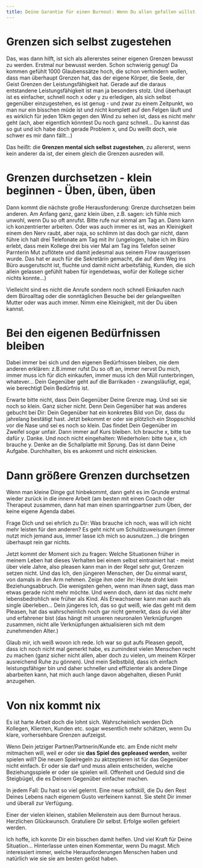 ```yaml
---
title: Deine Garantie für einen Burnout: Wenn Du allen gefallen willst. Teil 2
---
```


# Grenzen sich selbst zugestehen
Das, was dann hilft, ist sich als allererstes seiner eigenen Grenzen bewusst zu werden. Erstmal nur bewusst werden. Schon schwierig genug! Da kommen gefühlt 1000 Glaubenssätze hoch, die schon verhindern wollen, dass man überhaupt Grenzen hat, das der eigene Körper, die Seele, der Geist Grenzen der Leistungsfähigkeit hat. Gerade auf die daraus entstandene Leistungsfähigkeit ist man ja besonders stolz. Und überhaupt ist es einfacher, schnell noch x oder y zu erledigen, als sich selbst gegenüber einzugestehen, es ist genug - und zwar zu einem Zeitpunkt, wo man nur ein bisschen müde ist und nicht komplett auf den Felgen läuft und es wirklich für jeden 10km gegen den Wind zu sehen ist, dass es nicht mehr geht (ach, aber eigentlich könntest Du noch ganz schnell... Du kannst das so gut und ich habe doch gerade Problem x, und Du weißt doch, wie schwer es mir dann fällt...)

Das heißt: die **Grenzen mental sich selbst zugestehen**, zu allererst, wenn kein anderer da ist, der einem gleich die Grenzen ausreden will. 

# Grenzen durchsetzen - klein beginnen - Üben, üben, üben
Dann kommt die nächste große Herausforderung: Grenze durchsetzen beim anderen. Am Anfang ganz, ganz klein üben, z.B. sagen: ich fühle mich unwohl, wenn Du so oft anrufst. Bitte rufe nur einmal am Tag an. Dann kann ich konzentrierter arbeiten. Oder was auch immer es ist, was an Kleinigkeit einem den Nerv raubt, aber naja, so schlimm ist das doch gar nicht, dann führe ich halt drei Telefonate am Tag mit ihr (ungelogen, habe ich im Büro erlebt, dass mein Kollege drei bis vier Mal am Tag ins Telefon seiner Parnterin Mut zuflötete und damit jedesmal aus seinem Flow rausgerissen wurde. Das hat er auch für die Sekretärin gemacht, die auf dem Weg ins Büro ausgerutscht ist, fluchte und damit nicht arbeitsfähig, Kunden, die sich allein gelassen gefühlt haben für irgendetwas, wofür der Kollege sicher nichts konnte...)

Vielleicht sind es nicht die Anrufe sondern noch schnell Einkaufen nach dem Büroalltag oder die sonntäglichen Besuche bei der gelangweilten Mutter oder was auch immer. Nimm eine Kleinigkeit, mit der Du üben kannst. 

# Bei den eigenen Bedürfnissen bleiben
Dabei immer bei sich und den eigenen Bedürfnissen bleiben, nie dem anderen erklären: z.B.immer rufst Du so oft an, immer nervst Du mich, immer muss ich für dich einkaufen, immer muss ich den Müll runterbringen, whatever... Dein Gegenüber geht auf die Barrikaden - zwangsläufigt, egal, wie berechtigt Dein Bedürfnis ist. 

Erwarte bitte nicht, dass Dein Gegenüber Deine Grenze mag. Und sei sie noch so klein. Ganz sicher nicht. Denn Dein Gegenüber hat was anderes gebucht bei Dir: Dein Gegenüber hat ein konkretes Bild von Dir, dass du jahrelang bestätigt hast. Jetzt bekommt er oder sie plötzlich ein Stoppschild vor die Nase und sei es noch so klein. Das findet Dein Gegenüber im Zweifel sogar unfair. Dann immer auf Kurs bleiben. Ich brauche x, bitte tue dafür y. Danke. Und noch nicht eingehalten: Wiederholen: bitte tue x, ich brauche y. Denke an die Schallplatte mit Sprung. Das ist dann Deine Aufgabe. Durchhalten, bis es ankommt und nicht einknicken.  

# Dann größere Grenzen durchsetzen
Wenn man kleine Dinge gut hinbekommt, dann geht es im Grunde erstmal wieder zurück in die innere Arbeit (am besten mit einen Coach oder Therapeut zusammen, dann hat man einen sparringpartner zum Üben, der keine eigene Agenda dabei. 

Frage Dich und sei ehrlich zu Dir: Was brauche ich noch, was will ich nicht mehr leisten für den anderen? Es geht nicht um Schuldzuweisungen (immer nutzt mich jemand aus, immer lasse ich mich so ausnutzen...) die bringen überhaupt rein gar nichts. 

Jetzt kommt der Moment sich zu fragen: Welche Situationen früher in meinem Leben hat dieses Verhalten bei einem selbst eintrainiert hat - meist über viele Jahre, also pleasen kann man in der Regel sehr gut, Grenzen setzen nicht. Und das Ich, den jüngeren Menschen, der Du einmal warst, von damals in den Arm nehmen. Zeige ihm oder ihr: Heute droht kein Beziehungsabbruch. Die wenigsten gehen, wenn man ihnen sagt, dass man etwas gerade nicht mehr möchte. Und wenn doch, dann ist das nicht mehr lebensbedrohlich wie früher als Kind. Als Erwachsener kann man auch als single überleben... Dein jüngeres Ich, das so gut weiß, wie das geht mit dem Pleasen, hat das wahrscheinlich noch gar nicht gemerkt, dass du viel älter und erfahrener bist (das hängt mit unseren neuronalen Verknüpfungen zusammen, nicht alle Verknüpfungen aktualisieren sich mit dem zunehmenden Alter.)

Glaub mir, ich weiß wovon ich rede. Ich war so gut aufs Pleasen gepolt, dass ich noch nicht mal gemerkt habe, es zumindest vielen Menschen recht zu machen (ganz sicher nicht allen, aber doch zu vielen, um meinem Körper ausreichend Ruhe zu gönnen). Und mein Selbstbild, dass ich einfach leistungsfähiger bin und daher schneller und effizienter als andere Dinge abarbeiten kann, hat mich auch lange davon abgehalten, diesen Punkt anzugehen. 

# Von nix kommt nix
Es ist harte Arbeit doch die lohnt sich. Wahrscheinlich werden Dich Kollegen, Klienten, Kunden etc. sogar wesentlich mehr schätzen, wenn Du klare, vorhersehbare Grenzen aufzeigst. 

Wenn Dein jetziger Partner/Partnerin/Kunde etc. am Ende nicht mehr mitmachen will, weil er oder sie **das Spiel des gepleased werden**, weiter spielen will? Die neuen Spielregeln zu aktzeptieren ist für das Gegenüber nicht einfach. Er oder sie darf und muss allein entscheiden, welche Beziehungsspiele er oder sie spielen will. Offenheit und Geduld sind die Steigbügel, die es Deinem Gegenüber einfacher machen. 

In jedem Fall: Du hast so viel gelernt. Eine neue softskill, die Du den Rest Deines Lebens nach eigenem Gusto verfeinern kannst. Sie steht Dir immer und überall zur Verfügung.

Einer der vielen kleinen, stabilen Meilenstein aus dem Burnout heraus. Herzlichen Glückwunsch. Gratuliere Dir selbst. Erfolge wollen gefeiert werden. 

Ich hoffe, ich konnte Dir ein bisschen damit helfen. Und viel Kraft für Deine Situation... Hinterlasse unten einen Kommentar, wenn Du magst. Mich interessiert immer, welche Herausforderungen Menschen haben und natürlich wie sie sie am besten gelöst haben. 
